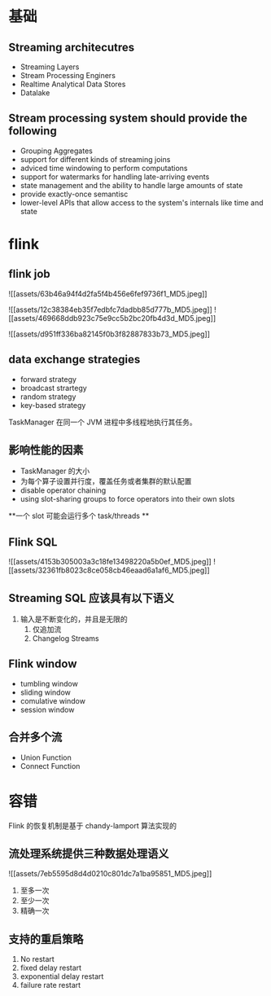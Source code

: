 # 基础

## Streaming architecutres

- Streaming Layers
- Stream Processing Enginers
- Realtime Analytical Data Stores
- Datalake

## Stream processing system should provide the following

- Grouping Aggregates
- support for different kinds of streaming joins
- adviced time windowing to perform computations
- support for watermarks for handling late-arriving events
- state management and the ability to handle large amounts of state
- provide exactly-once semantisc
- lower-level APIs that allow access to the system's internals like time and state

# flink

## flink job

![[assets/63b46a94f4d2fa5f4b456e6fef9736f1_MD5.jpeg]]

![[assets/12c38384eb35f7edbfc7dadbb85d777b_MD5.jpeg]]
![[assets/469668ddb923c75e9cc5b2bc20fb4d3d_MD5.jpeg]]

![[assets/d951ff336ba82145f0b3f82887833b73_MD5.jpeg]]
## data exchange strategies

- forward strategy
- broadcast strartegy
- random strategy
- key-based strategy

TaskManager 在同一个 JVM 进程中多线程地执行其任务。

## 影响性能的因素

- TaskManager 的大小
- 为每个算子设置并行度，覆盖任务或者集群的默认配置
- disable operator chaining
- using slot-sharing groups to force operators into their own slots

**一个 slot 可能会运行多个 task/threads **

## Flink SQL

![[assets/4153b305003a3c18fe13498220a5b0ef_MD5.jpeg]]
![[assets/32361fb8023c8ce058cb46eaad6a1af6_MD5.jpeg]]
## Streaming SQL 应该具有以下语义

1. 输入是不断变化的，并且是无限的
	1. 仅追加流
	2. Changelog Streams

## Flink window

- tumbling window
- sliding window
- comulative window
- session window

## 合并多个流

- Union Function
- Connect Function

# 容错

Flink 的恢复机制是基于 chandy-lamport 算法实现的

## 流处理系统提供三种数据处理语义

![[assets/7eb5595d8d4d0210c801dc7a1ba95851_MD5.jpeg]]

1. 至多一次
2. 至少一次
3. 精确一次

## 支持的重启策略

1. No restart
2. fixed delay restart
3. exponential delay restart
4. failure rate restart